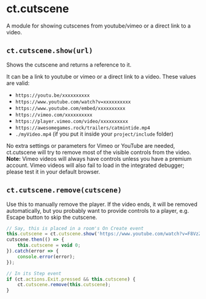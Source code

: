 # ct.cutscene

A module for showing cutscenes from youtube/vimeo or a direct link to a video.

## `ct.cutscene.show(url)`

Shows the cutscene and returns a reference to it.

It can be a link to youtube or vimeo or a direct link to a video. These values are valid:

* `https://youtu.be/xxxxxxxxxx`
* `https://www.youtube.com/watch?v=xxxxxxxxxx`
* `https://www.youtube.com/embed/xxxxxxxxxx`
* `https://vimeo.com/xxxxxxxxxx`
* `https://player.vimeo.com/video/xxxxxxxxxx`
* `https://awesomegames.rock/trailers/catmintide.mp4`
* `./myVideo.mp4` (if you put it inside your `project/include` folder)

No extra settings or parameters for Vimeo or YouTube are needed, ct.cutscene will try to remove most of the visible controls from the video. **Note:** Vimeo videos will always have controls unless you have a premium account. Vimeo videos will also fail to load in the integrated debugger; please test it in your default browser.

## `ct.cutscene.remove(cutscene)`

Use this to manually remove the player. If the video ends, it will be removed automatically, but you probably want to provide controls to a player, e.g. Escape button to skip the cutscene.

```js
// Say, this is placed in a room's On Create event
this.cutscene = ct.cutscene.show('https://www.youtube.com/watch?v=F8VzZe1FqEM');
cutscene.then(() => {
    this.cutscene = void 0;
}).catch(error => {
    console.error(error);
});

// In its Step event
if (ct.actions.Exit.pressed && this.cutscene) {
    ct.cutscene.remove(this.cutscene);
}
```